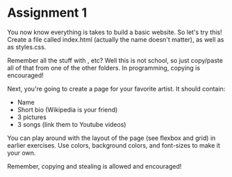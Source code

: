 # Assignment 1

You now know everything is takes to build a basic website. So let's try this!
Create a file called index.html (actually the name doesn't matter), as well as
as styles.css.

Remember all the stuff with <html>, <body> etc? Well this is not school, so
just copy/paste all of that from one of the other folders. In programming,
copying is encouraged!

Next, you're going to create a page for your favorite artist. It should contain:
* Name
* Short bio (Wikipedia is your friend)
* 3 pictures
* 3 songs (link them to Youtube videos)

You can play around with the layout of the page (see flexbox and grid) in earlier
exercises. Use colors, background colors, and font-sizes to make it your own.

Remember, copying and stealing is allowed and encouraged!